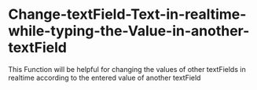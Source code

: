 # Change-textField-Text-in-realtime-while-typing-the-Value-in-another-textField
This Function will be helpful for changing the values of other textFields in realtime according to the entered value of another textField  
